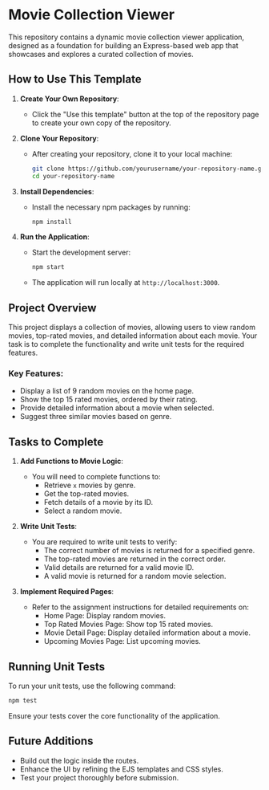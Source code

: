 # Movie Collection Viewer

This repository contains a dynamic movie collection viewer application, designed as a foundation for building an Express-based web app that showcases and explores a curated collection of movies.

## How to Use This Template

1. **Create Your Own Repository**:
   - Click the "Use this template" button at the top of the repository page to create your own copy of the repository.

2. **Clone Your Repository**:
   - After creating your repository, clone it to your local machine:
     ```bash
     git clone https://github.com/yourusername/your-repository-name.git
     cd your-repository-name
     ```

3. **Install Dependencies**:
   - Install the necessary npm packages by running:
     ```bash
     npm install
     ```

4. **Run the Application**:
   - Start the development server:
     ```bash
     npm start
     ```
   - The application will run locally at `http://localhost:3000`.

## Project Overview

This project displays a collection of movies, allowing users to view random movies, top-rated movies, and detailed information about each movie. Your task is to complete the functionality and write unit tests for the required features.

### Key Features:

- Display a list of 9 random movies on the home page.
- Show the top 15 rated movies, ordered by their rating.
- Provide detailed information about a movie when selected.
- Suggest three similar movies based on genre.

## Tasks to Complete

1. **Add Functions to Movie Logic**:
   - You will need to complete functions to:
     - Retrieve `x` movies by genre.
     - Get the top-rated movies.
     - Fetch details of a movie by its ID.
     - Select a random movie.

2. **Write Unit Tests**:
   - You are required to write unit tests to verify:
     - The correct number of movies is returned for a specified genre.
     - The top-rated movies are returned in the correct order.
     - Valid details are returned for a valid movie ID.
     - A valid movie is returned for a random movie selection.

3. **Implement Required Pages**:
   - Refer to the assignment instructions for detailed requirements on:
     - Home Page: Display random movies.
     - Top Rated Movies Page: Show top 15 rated movies.
     - Movie Detail Page: Display detailed information about a movie.
     - Upcoming Movies Page: List upcoming movies.

## Running Unit Tests

To run your unit tests, use the following command:

```bash
npm test
```

Ensure your tests cover the core functionality of the application.

## Future Additions 

- Build out the logic inside the routes.
- Enhance the UI by refining the EJS templates and CSS styles.
- Test your project thoroughly before submission.

